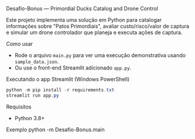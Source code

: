 Desafio-Bonus — Primordial Ducks Catalog and Drone Control

Este projeto implementa uma solução em Python para catalogar informações sobre "Patos Primordiais", avaliar custo/risco/valor de captura e simular um drone controlador que planeja e executa ações de captura.

Como usar

- Rode o arquivo `main.py` para ver uma execução demonstrativa usando `sample_data.json`.
- Ou use o front-end Streamlit adicionado `app.py`.

Executando o app Streamlit (Windows PowerShell)

```powershell
python -m pip install -r requirements.txt
streamlit run app.py
```

Requisitos

- Python 3.8+

Exemplo
python -m Desafio-Bonus.main
